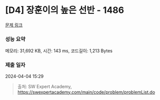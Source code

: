 # [D4] 장훈이의 높은 선반 - 1486 

[문제 링크](https://swexpertacademy.com/main/code/problem/problemDetail.do?contestProbId=AV2b7Yf6ABcBBASw) 

### 성능 요약

메모리: 31,692 KB, 시간: 143 ms, 코드길이: 1,213 Bytes

### 제출 일자

2024-04-04 15:29



> 출처: SW Expert Academy, https://swexpertacademy.com/main/code/problem/problemList.do